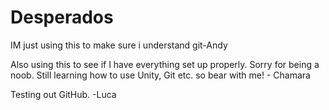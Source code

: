 # Desperados
IM just using this to make sure i understand git-Andy

Also using this to see if I have everything set up properly. Sorry for being a noob.
Still learning how to use Unity, Git etc. so bear with me! - Chamara

Testing out GitHub. -Luca
